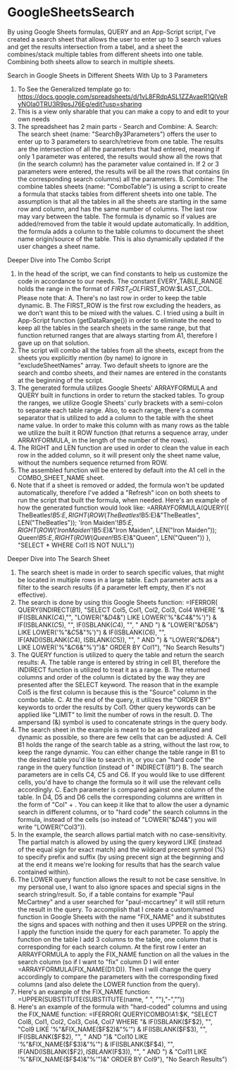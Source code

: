 # GoogleSheetsSearch
By using Google Sheets formulas, QUERY and an App-Script script, I've created a search sheet that allows the user to enter up to 3 search values and get the results intersection from a tabel, and a sheet the combines/stack multiple tables from different sheets into one table. Combining both sheets allow to search in multiple sheets.

Search in Google Sheets in Different Sheets
With Up to 3 Parameters

1.	To See the Generalized template go to: https://docs.google.com/spreadsheets/d/1vL8FRdpASL1ZZAvaeR1QlVeRyNOIa0TRU3R9psJ76Eg/edit?usp=sharing
2.	This is a view only sharable that you can make a copy to and edit to your own needs
3.	The spreadsheet has 2 main parts - Search and Combine:
A.	Search: The search sheet (name: "SearchBy3Parameters") offers the user to enter up to 3 parameters to search/retrieve from one table.
The results are the intersection of all the parameters that had entered, meaning if only 1 parameter was entered, the results would show all the rows that (in the search column) has the parameter value contained in. If 2 or 3 parameters were entered, the results will be all the rows that contains (in the corresponding search columns) all the parameters.
B.	Combine: The combine tables sheets (name: "ComboTable") is using a script to create a formula that stacks tables from different sheets into one table.
The assumption is that all the tables in all the sheets are starting in the same row and column, and has the same number of columns. The last row may vary between the table. The formula is dynamic so if values are added/removed from the table it would update automatically. In addition, the formula adds a column to the table columns to document the sheet name origin/source of the table. This is also dynamically updated if the user changes a sheet name.

Deeper Dive into The Combo Script
1.	In the head of the script, we can find constants to help us customize the code in accordance to our needs. The constant EVERY_TABLE_RANGE holds the range in the format of $FIRST_COL$FIRST_ROW:$LAST_COL. 
Please note that:
A.	 There's no last row in order to keep the table dynamic.
B.	The FIRST_ROW is the first row excluding the headers, as we don’t want this to be mixed with the values.
C.	 I tried using a built in App-Script function (getDataRange()) in order to eliminate the need to keep all the tables in the search sheets in the same range, but that function returned ranges that are always starting from A1, therefore I gave up on that solution.
2.	The script will combo all the tables from all the sheets, except from the sheets you explicitly mention (by name) to ignore in "excludeSheetNames" array. 
Two default sheets to ignore are the search and combo sheets, and their names are entered in the constants at the beginning of the script.
3.	The generated formula utilizes Google Sheets' ARRAYFORMULA and QUERY built in functions in order to return the stacked tables. To group the ranges, we utilize Google Sheets' curly brackets with a semi-colon to separate each table range. Also, to each range, there's a comma separator that is utilized to add a column to the table with the sheet name value. In order to make this column with as many rows as the table we utilize the built it ROW function (that returns a sequence array, under ARRAYFORMULA, in the length of the number of the rows).
4.	The RIGHT and LEN function are used in order to clean the value in each row in the added column, so it will present only the sheet name value, without the numbers sequence returned from ROW.
5.	The assembled function will be entered by default into the A1 cell in the COMBO_SHEET_NAME sheet.
6.	Note that if a sheet is removed or added, the formula won't be updated automatically, therefore I've added a "Refresh" icon on both sheets to run the script that built the formula, when needed.
Here's an example of how the generated function would look like:
=ARRAYFORMULA(QUERY({
TheBeatles!$B$5:$E, RIGHT(ROW(TheBeatles!$B$5:$E)&"TheBeatles", LEN("TheBeatles"));
'Iron Maiden'!$B$5:$E, RIGHT(ROW('Iron Maiden'!$B$5:$E)&"Iron Maiden", LEN("Iron Maiden"));
Queen!$B$5:$E, RIGHT(ROW(Queen!$B$5:$E)&"Queen", LEN("Queen"))
}, "SELECT * WHERE Col1 IS NOT NULL"))

Deeper Dive into The Search Sheet
1.	The search sheet is made in order to search specific values, that might be located in multiple rows in a large table. Each parameter acts as a filter to the search results (if a parameter left empty, then it's not effective).
2.	The search is done by using this Google Sheets function:
=IFERROR(
QUERY(INDIRECT($B$1),
"SELECT Col5, Col1, Col2, Col3, Col4 WHERE "& 
IF(ISBLANK($C$4),"", "LOWER("&$D$4&") LIKE LOWER('%"&$C$4&"%')") & IF(ISBLANK($C$5), "", IF(ISBLANK($C$4), "", " AND ") & "LOWER("&$D$5&") LIKE LOWER('%"&$C$5&"%')") & IF(ISBLANK($C$6), "", IF(AND(ISBLANK($C$4), ISBLANK($C$5)), "", " AND ") & "LOWER("&$D$6&") LIKE LOWER('%"&$C$6&"%')")&" ORDER BY Col1"),
 "No Search Results")
3.	The QUERY function is utilized to query the table and return the search results:
A.	The table range is entered by string in cell B1, therefore the INDIRECT function is utilized to treat it as a range.
B.	The returned columns and order of the column is dictated by the way they are presented after the SELECT keyword. The reason that in the example Col5 is the first column is because this is the "Source" column in the combo table.
C.	At the end of the query, it utilizes the "ORDER BY" keywords to order the results by Col1. Other query keywords can be applied like "LIMIT" to limit the number of rows in the result.
D.	The ampersand (&) symbol is used to concatenate strings in the query body. 
4.	The search sheet in the example is meant to be as generalized and dynamic as possible, so there are few cells that can be adjusted:
A.	Cell B1 holds the range of the search table as a string, without the last row, to keep the range dynamic. You can either change the table range in B1 to the desired table you'd like to search in, or you can "hard code" the range in the query function (instead of " INDIRECT($B$1)")
B.	The search parameters are in cells C4, C5 and C6. If you would like to use different cells, you'd have to change the formula so it will use the relevant cells accordingly.
C.	Each parameter is compared against one column of the table. In D4, D5 and D6 cells the corresponding columns are written in the form of "Col" + <the column number to search>. You can keep it like that to allow the user a dynamic search in different columns, or to "hard code" the search columns in the formula, instead of the cells (so instead of "LOWER("&$D$4&")  you will write "LOWER("Col3")).
5.	In the example, the search allows partial match with no case-sensitivity. The partial match is allowed by using the query keyword LIKE (instead of the equal sign for exact match) and the wildcard precent symbol (%) to specify prefix and suffix (by using precent sign at the beginning and at the end it means we're looking for results that has the search value contained within).
6.	The LOWER query function allows the result to not be case sensitive. 
In my personal use, I want to also ignore spaces and special signs in the search string/result. So, if a table contains for example "Paul McCartney" and a user searched for "paul-mccartney" it will still return the result in the query. To accomplish that I create a custom/named function in Google Sheets with the name "FIX_NAME" and it substitutes the signs and spaces with nothing and then it uses UPPER on the string. I apply the function inside the query for each parameter. To apply the function on the table I add 3 columns to the table, one column that is corresponding for each search column. At the first row I enter an ARRAYFORMULA to apply the FIX_NAME function on all the values in the search column (so if I want to "fix" column D I will enter =ARRAYFORMULA(FIX_NAME(D1:D)). Then I will change the query accordingly to compare the parameters with the corresponding fixed columns (and also delete the LOWER function from the query). 
7.	Here's an example of the FIX_NAME function:
=UPPER(SUBSTITUTE(SUBSTITUTE(name, " ", ""),"-",""))
8.	Here's an example of the formula with "hard-coded" columns and using the FIX_NAME function:
=IFERROR( QUERY(COMBO!$A$1:$K, "SELECT Col8, Col1, Col2, Col3, Col4, Col7 WHERE "& IF(ISBLANK($F$2), "", "Col9 LIKE '%"&FIX_NAME($F$2)&"%'") & 
IF(ISBLANK($F$3), "", IF(ISBLANK($F$2), "", " AND ")& "Col10 LIKE '%"&FIX_NAME($F$3)&"%'") & IF(ISBLANK($F$4), "", IF(AND(ISBLANK($F$2), ISBLANK($F$3)), "", " AND ") & "Col11 LIKE '%"&FIX_NAME($F$4)&"%'")&" ORDER BY Col9"), "No Search Results")

